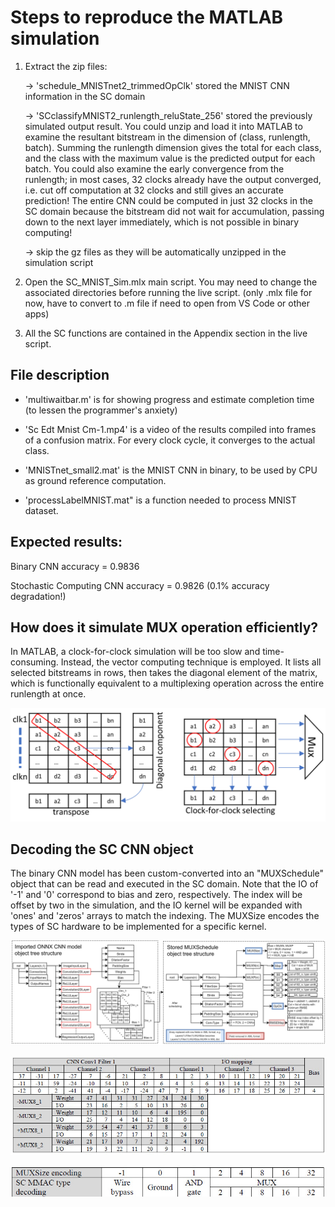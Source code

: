 # Steps to reproduce the MATLAB simulation

1) Extract the zip files:

   -> 'schedule_MNISTnet2_trimmedOpClk' stored the MNIST CNN information in the SC domain

   -> 'SCclassifyMNIST2_runlength_reluState_256' stored the previously simulated output result. You could unzip and load it into MATLAB to examine the resultant bitstream in the dimension of (class, runlength, batch). Summing the runlength dimension gives the total for each class, and the class with the maximum value is the predicted output for each batch. You could also examine the early convergence from the runlength; in most cases, 32 clocks already have the output converged, i.e. cut off computation at 32 clocks and still gives an accurate prediction! The entire CNN could be computed in just 32 clocks in the SC domain because the bitstream did not wait for accumulation, passing down to the next layer immediately, which is not possible in binary computing!

   -> skip the gz files as they will be automatically unzipped in the simulation script

3) Open the SC_MNIST_Sim.mlx main script. You may need to change the associated directories before running the live script. (only .mlx file for now, have to convert to .m file if need to open from VS Code or other apps)

4) All the SC functions are contained in the Appendix section in the live script.

## File description

- 'multiwaitbar.m' is for showing progress and estimate completion time (to lessen the programmer's anxiety)

- 'Sc Edt Mnist Cm-1.mp4' is a video of the results compiled into frames of a confusion matrix. For every clock cycle, it converges to the actual class.

- 'MNISTnet_small2.mat' is the MNIST CNN in binary, to be used by CPU as ground reference computation.

- 'processLabelMNIST.mat" is a function needed to process MNIST dataset.

## Expected results:

Binary CNN accuracy = 0.9836

Stochastic Computing CNN accuracy = 0.9826 (0.1% accuracy degradation!)

## How does it simulate MUX operation efficiently?

In MATLAB, a clock-for-clock simulation will be too slow and time-consuming. Instead, the vector computing technique is employed. It lists all selected bitstreams in rows, then takes the diagonal element of the matrix, which is functionally equivalent to a multiplexing operation across the entire runlength at once.

![image](https://raw.githubusercontent.com/hinata9276/FPGA_SC/refs/heads/main/MATLAB(new)/MNIST_SC/images/vectorComputing2.png)

## Decoding the SC CNN object

The binary CNN model has been custom-converted into an "MUXSchedule" object that can be read and executed in the SC domain. Note that the IO of '-1' and '0' correspond to bias and zero, respectively. The index will be offset by two in the simulation, and the IO kernel will be expanded with 'ones' and 'zeros' arrays to match the indexing. The MUXSize encodes the types of SC hardware to be implemented for a specific kernel.

![image](https://raw.githubusercontent.com/hinata9276/FPGA_SC/refs/heads/main/MATLAB(new)/MNIST_SC/images/AppendixF.jpg)

![image](https://raw.githubusercontent.com/hinata9276/FPGA_SC/refs/heads/main/MATLAB(new)/MNIST_SC/images/scheduleMap.jpg)

![image](https://raw.githubusercontent.com/hinata9276/FPGA_SC/refs/heads/main/MATLAB(new)/MNIST_SC/images/muxSizeEncoding.jpg)
